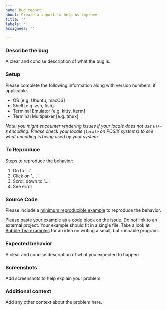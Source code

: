 ```yaml
---
name: Bug report
about: Create a report to help us improve
title: ''
labels: ''
assignees: ''

---
```


### Describe the bug

A clear and concise description of what the bug is.

### Setup

Please complete the following information along with version numbers, if applicable.
 - OS [e.g. Ubuntu, macOS]
 - Shell [e.g. zsh, fish]
 - Terminal Emulator [e.g. kitty, iterm]
 - Terminal Multiplexer [e.g. tmux]

*Note: you might encounter rendering issues if your locale does not use
`UTF-8` encoding. Please check your locale (`locale` on POSIX systems) to
see what encoding is being used by your system.*

### To Reproduce

Steps to reproduce the behavior:
1. Go to '...'
2. Click on '....'
3. Scroll down to '....'
4. See error

### Source Code

Please include a [minimum reproducible example][writing-example] to reproduce the behavior.

Please paste your example as a code block on the issue. Do not link to an external project. Your example should fit in a single file. Take a look at [Bubble Tea examples][bubbletea-example] for an idea on writing a small, but runnable program.

[bubbletea-example]: https://github.com/charmbracelet/bubbletea/tree/main/examples
[writing-example]: https://stackoverflow.com/help/minimal-reproducible-example

### Expected behavior

A clear and concise description of what you expected to happen.

### Screenshots

Add screenshots to help explain your problem.

### Additional context

Add any other context about the problem here.
